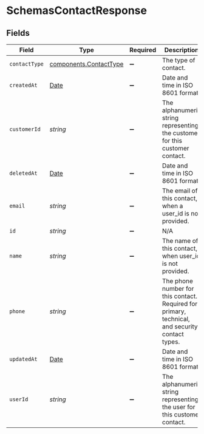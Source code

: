 # SchemasContactResponse


## Fields

| Field                                                                                           | Type                                                                                            | Required                                                                                        | Description                                                                                     | Example                                                                                         |
| ----------------------------------------------------------------------------------------------- | ----------------------------------------------------------------------------------------------- | ----------------------------------------------------------------------------------------------- | ----------------------------------------------------------------------------------------------- | ----------------------------------------------------------------------------------------------- |
| `contactType`                                                                                   | [components.ContactType](../../../sdk/models/components/contacttype.md)                         | :heavy_minus_sign:                                                                              | The type of contact.                                                                            |                                                                                                 |
| `createdAt`                                                                                     | [Date](https://developer.mozilla.org/en-US/docs/Web/JavaScript/Reference/Global_Objects/Date)   | :heavy_minus_sign:                                                                              | Date and time in ISO 8601 format.                                                               | 2020-04-09T18:14:30Z                                                                            |
| `customerId`                                                                                    | *string*                                                                                        | :heavy_minus_sign:                                                                              | The alphanumeric string representing the customer for this customer contact.                    |                                                                                                 |
| `deletedAt`                                                                                     | [Date](https://developer.mozilla.org/en-US/docs/Web/JavaScript/Reference/Global_Objects/Date)   | :heavy_minus_sign:                                                                              | Date and time in ISO 8601 format.                                                               | 2020-04-09T18:14:30Z                                                                            |
| `email`                                                                                         | *string*                                                                                        | :heavy_minus_sign:                                                                              | The email of this contact, when a user_id is not provided.                                      |                                                                                                 |
| `id`                                                                                            | *string*                                                                                        | :heavy_minus_sign:                                                                              | N/A                                                                                             | x4xCwxxJxGCx123Rx5xTx                                                                           |
| `name`                                                                                          | *string*                                                                                        | :heavy_minus_sign:                                                                              | The name of this contact, when user_id is not provided.                                         |                                                                                                 |
| `phone`                                                                                         | *string*                                                                                        | :heavy_minus_sign:                                                                              | The phone number for this contact. Required for primary, technical, and security contact types. |                                                                                                 |
| `updatedAt`                                                                                     | [Date](https://developer.mozilla.org/en-US/docs/Web/JavaScript/Reference/Global_Objects/Date)   | :heavy_minus_sign:                                                                              | Date and time in ISO 8601 format.                                                               | 2020-04-09T18:14:30Z                                                                            |
| `userId`                                                                                        | *string*                                                                                        | :heavy_minus_sign:                                                                              | The alphanumeric string representing the user for this customer contact.                        |                                                                                                 |